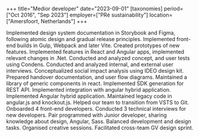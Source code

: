 +++
title="Medior developer"
date="2023-09-01"
[taxonomies]
period=["Oct 2016", "Sep 2023"]
employer=["PRé sustainability"]
location=["Amersfoort, Netherlands"]
+++

Implemented design system documentation in Storybook and Figma, following atomic design and gradual release principles. Implemented front-end builds in Gulp, Webpack and later Vite. Created prototypes of new features. Implemented features in React and Angular apps, implemented relevant changes in .Net. Conducted and analyzed concept, and user tests using Condens. Conducted and analyzed internal, and external user interviews. Conceptualized social impact analysis using IDEO design kit. Prepared handover documentation, and user flow diagrams. Maintained a library of generic components in react. Implemented SDK generation for REST API. Implemented integration with angular hybrid application. Implemented Angular hybrid application. Maintained legacy code in angular.js and knockout.js. Helped our team to transition from VSTS to Git. Onboarded 4 front-end developers. Conducted 3 technical interviews for new developers. Pair programmed with Junior developer, sharing knowledge about design, Angular, Sass. Balanced development and design tasks. Organised creative sessions. Facilitated cross-team GV design sprint.